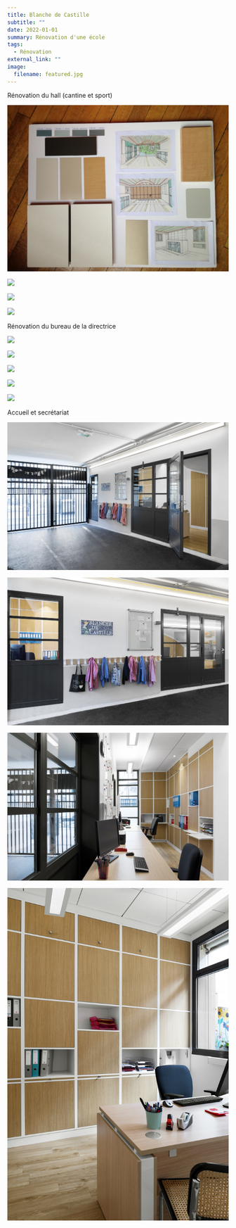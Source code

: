 ```yaml
---
title: Blanche de Castille
subtitle: ""
date: 2022-01-01
summary: Rénovation d'une école
tags:
  - Rénovation
external_link: ""
image:
  filename: featured.jpg
---
```

Rénovation du hall (cantine et sport)

![](RC1/jem-cao-6001.jpg)

![](RC1/jem-cao-6090.jpg)

![](RC1/jem-cao-6095.jpg)

![](RC1/jem-cao-6107.jpg)

Rénovation du bureau de la directrice 

![](RC2/jem-cao-7001.jpg)

![](RC2/jem-cao-7002.jpg)

![](RC2/jem-cao-7003.jpg)

![](RC2/jem-cao-7020.jpg)

![](RC2/jem-cao-7025.jpg)

Accueil et secrétariat 

![](RC4/jem-cao-0001.jpg)

![](RC4/jem-cao-0002.jpg)

![](RC4/jem-cao-0060.jpg)

![](RC4/jem-cao-0076.jpg)


